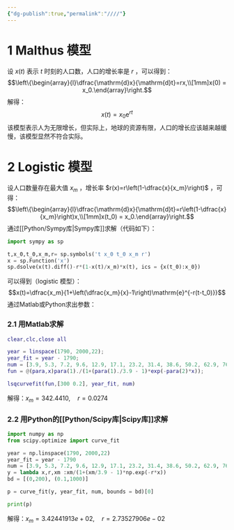 ```yaml
---
{"dg-publish":true,"permalink":"////"}
---
```


# 1 Malthus 模型
设 $x(t)$ 表示 $t$ 时刻的人口数，人口的增长率是 $r$ ，可以得到：$$\left\{\begin{array}{l}\dfrac{\mathrm{d}x}{\mathrm{d}t}=rx,\\[1mm]x(0) = x_0.\end{array}\right.$$ 解得：$$x(t)=x_0\mathrm{e}^{rt}$$ 该模型表示人为无限增长，但实际上，地球的资源有限，人口的增长应该越来越缓慢，该模型显然不符合实际。
# 2 Logistic 模型

设人口数量存在最大值 $x_m$ ，增长率 $r(x)=r\left(1-\dfrac{x}{x_m}\right)$  ，可得：$$\left\{\begin{array}{l}\dfrac{\mathrm{d}x}{\mathrm{d}t}=r\left(1-\dfrac{x}{x_m}\right)x,\\[1mm]x(t_0) = x_0.\end{array}\right.$$ 通过[[Python/Sympy库\|Sympy库]]求解（代码如下）：
```python
import sympy as sp

t,x_0,t_0,x_m,r= sp.symbols('t x_0 t_0 x_m r')
x = sp.Function('x')
sp.dsolve(x(t).diff()-r*(1-x(t)/x_m)*x(t), ics = {x(t_0):x_0})
```

可以得到（logistic 模型）：$$x(t)=\dfrac{x_m}{1+\left(\dfrac{x_m}{x}-1\right)\mathrm{e}^{-r(t-t_0)}}$$
通过Matlab或Python求出参数：
### 2.1 用Matlab求解
```matlab
clear,clc,close all

year = linspace(1790, 2000,22);
year_fit = year - 1790;
num = [3.9, 5.3, 7.2, 9.6, 12.9, 17.1, 23.2, 31.4, 38.6, 50.2, 62.9, 76.0, 92.0, 106.5, 123.2, 131.7, 150.7, 179.3, 204.0, 226.5, 251.4, 281.4];
fun = @(para,x)para(1)./(1+(para(1)./3.9 - 1)*exp(-para(2)*x));

lsqcurvefit(fun,[300 0.2], year_fit, num)
```
解得：$x_m=342.4410,\quad r=0.0274$ 

### 2.2 用Python的[[Python/Scipy库\|Scipy库]]求解
```python
import numpy as np
from scipy.optimize import curve_fit

year = np.linspace(1790, 2000,22)
year_fit = year - 1790
num = [3.9, 5.3, 7.2, 9.6, 12.9, 17.1, 23.2, 31.4, 38.6, 50.2, 62.9, 76.0, 92.0, 106.5, 123.2, 131.7, 150.7, 179.3, 204.0, 226.5, 251.4, 281.4]
y = lambda x,r,xm :xm/(1+(xm/3.9 - 1)*np.exp(-r*x))
bd = [(0,200), (0.1,1000)]

p = curve_fit(y, year_fit, num, bounds = bd)[0]

print(p)
```

 解得：$x_m=3.42441913e+02,\quad r=2.73527906e-02$ 